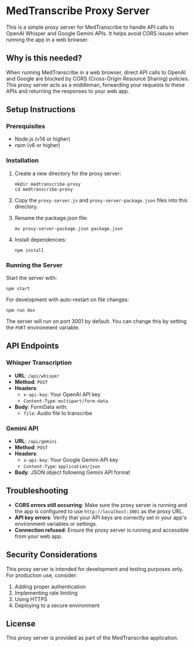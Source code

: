 # MedTranscribe Proxy Server

This is a simple proxy server for MedTranscribe to handle API calls to OpenAI Whisper and Google Gemini APIs. It helps avoid CORS issues when running the app in a web browser.

## Why is this needed?

When running MedTranscribe in a web browser, direct API calls to OpenAI and Google are blocked by CORS (Cross-Origin Resource Sharing) policies. This proxy server acts as a middleman, forwarding your requests to these APIs and returning the responses to your web app.

## Setup Instructions

### Prerequisites

- Node.js (v14 or higher)
- npm (v6 or higher)

### Installation

1. Create a new directory for the proxy server:
   ```
   mkdir medtranscribe-proxy
   cd medtranscribe-proxy
   ```

2. Copy the `proxy-server.js` and `proxy-server-package.json` files into this directory.

3. Rename the package.json file:
   ```
   mv proxy-server-package.json package.json
   ```

4. Install dependencies:
   ```
   npm install
   ```

### Running the Server

Start the server with:
```
npm start
```

For development with auto-restart on file changes:
```
npm run dev
```

The server will run on port 3001 by default. You can change this by setting the `PORT` environment variable.

## API Endpoints

### Whisper Transcription

- **URL**: `/api/whisper`
- **Method**: `POST`
- **Headers**:
  - `x-api-key`: Your OpenAI API key
  - `Content-Type`: `multipart/form-data`
- **Body**: FormData with:
  - `file`: Audio file to transcribe

### Gemini API

- **URL**: `/api/gemini`
- **Method**: `POST`
- **Headers**:
  - `x-api-key`: Your Google Gemini API key
  - `Content-Type`: `application/json`
- **Body**: JSON object following Gemini API format

## Troubleshooting

- **CORS errors still occurring**: Make sure the proxy server is running and the app is configured to use `http://localhost:3001` as the proxy URL.
- **API key errors**: Verify that your API keys are correctly set in your app's environment variables or settings.
- **Connection refused**: Ensure the proxy server is running and accessible from your web app.

## Security Considerations

This proxy server is intended for development and testing purposes only. For production use, consider:

1. Adding proper authentication
2. Implementing rate limiting
3. Using HTTPS
4. Deploying to a secure environment

## License

This proxy server is provided as part of the MedTranscribe application. 